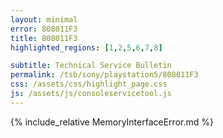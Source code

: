 ```yaml
---
layout: minimal
error: 808011F3
title: 808011F3
highlighted_regions: [1,2,5,6,7,8]

subtitle: Technical Service Bulletin
permalink: /tsb/sony/playstation5/808011F3
css: /assets/css/highlight_page.css
js: /assets/js/consoleservicetool.js
---
```


{% include_relative MemoryInterfaceError.md %}
